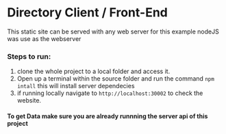 # Directory Client / Front-End

This static site can be served with any web server for this example nodeJS was use as the webserver

### Steps to run: 
1. clone the whole project to a local folder and access it.
2. Open up a terminal within the source folder and run the command ``npm intall`` this will install server dependecies
3. if running locally navigate to ``http://localhost:30002`` to check the website.

#### To get Data make sure you are already runnning the server api of this project
